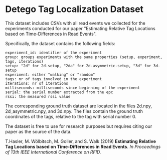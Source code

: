 # Detego Tag Localization Dataset

This dataset includes CSVs with all read events we collected for the experiments conducted for our paper "Estimating Relative Tag Locations based on Time-Differences in Read Events".

Specifically, the dataset contains the following fields:

    experiment_id: identifier of the experiment
    group: groups experiments with the same properties (setup, experiment, tags, iterations)
    setup: "2d" for 2d-setup, "2da" for 2d-asymmetric-setup, "3d" for 3d-setup
    experiment: either "walking" or "random"
    tags: nr of tags involved in the experiment
    iterations: nr of iterations
    milliseconds: milliseconds since beginning of the experiment
    serial: the serial number extracted from the epc
    rssi: the measured rssi value

The corresponding ground truth dataset are located in the files 2d.npy, 2d_asymmetric.npy, and 3d.npy. The files contain the ground truth coordinates of the tags, relative to the tag with serial number 0.

The dataset is free to use for research purposes but requires citing our paper as the source of the data.

T.Hasler, M. Wölbitsch, M. Goller, and S. Walk (2019) **Estimating Relative Tag Locations based on Time-Differences in Read Events**. *In Proceedings of 13th IEEE International Conference on RFID.*
